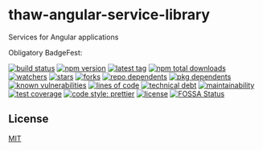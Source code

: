 # thaw-angular-service-library
Services for Angular applications

Obligatory BadgeFest:

[![build status][build-status-badge-image]][build-status-url]
[![npm version][npm-version-badge-image]][npm-version-url]
[![latest tag][latest-tag-badge-image]][latest-tag-url]
[![npm total downloads][npm-total-downloads-badge-image]][npm-total-downloads-url]
[![watchers][watchers-badge-image]][watchers-url]
[![stars][stars-badge-image]][stars-url]
[![forks][forks-badge-image]][forks-url]
[![repo dependents][repo-dependents-badge-image]][repo-dependents-url]
[![pkg dependents][pkg-dependents-badge-image]][pkg-dependents-url]
[![known vulnerabilities][known-vulnerabilities-badge-image]][known-vulnerabilities-url]
[![lines of code][lines-of-code-badge-image]][lines-of-code-url]
[![technical debt][technical-debt-badge-image]][technical-debt-url]
[![maintainability][maintainability-badge-image]][maintainability-url]
[![test coverage][test-coverage-badge-image]][test-coverage-url]
[![code style: prettier][prettier-badge-image]][prettier-url]
[![license][license-badge-image]][license-url]
[![FOSSA Status][fossa-badge-image]][fossa-badge-url]

## License
[MIT](https://choosealicense.com/licenses/mit/)

[build-status-badge-image]: https://secure.travis-ci.org/tom-weatherhead/thaw-angular-service-library.svg
[build-status-url]: https://travis-ci.org/tom-weatherhead/thaw-angular-service-library
[npm-version-badge-image]: https://img.shields.io/npm/v/thaw-angular-service-library.svg
[npm-version-url]: https://www.npmjs.com/package/thaw-angular-service-library
[latest-tag-badge-image]: https://badgen.net/github/tag/tom-weatherhead/thaw-angular-service-library
[latest-tag-url]: https://github.com/tom-weatherhead/thaw-angular-service-library/tags
[npm-total-downloads-badge-image]: https://img.shields.io/npm/dt/thaw-angular-service-library.svg
[npm-total-downloads-url]: https://www.npmjs.com/package/thaw-angular-service-library
[watchers-badge-image]: https://badgen.net/github/watchers/tom-weatherhead/thaw-angular-service-library
[watchers-url]: https://github.com/tom-weatherhead/thaw-angular-service-library/watchers
[stars-badge-image]: https://badgen.net/github/stars/tom-weatherhead/thaw-angular-service-library
[stars-url]: https://github.com/tom-weatherhead/thaw-angular-service-library/stargazers
[forks-badge-image]: https://badgen.net/github/forks/tom-weatherhead/thaw-angular-service-library
[forks-url]: https://github.com/tom-weatherhead/thaw-angular-service-library/network/members
[repo-dependents-badge-image]: https://badgen.net/github/dependents-repo/tom-weatherhead/thaw-angular-service-library
[repo-dependents-url]: https://badgen.net/github/dependents-repo/tom-weatherhead/thaw-angular-service-library
[pkg-dependents-badge-image]: https://badgen.net/github/dependents-pkg/tom-weatherhead/thaw-angular-service-library
[pkg-dependents-url]: https://badgen.net/github/dependents-pkg/tom-weatherhead/thaw-angular-service-library
[commits-badge-image]: https://badgen.net/github/commits/tom-weatherhead/thaw-angular-service-library
[commits-url]: https://github.com/tom-weatherhead/thaw-angular-service-library/commits/master
[last-commit-badge-image]: https://badgen.net/github/last-commit/tom-weatherhead/thaw-angular-service-library
[last-commit-url]: https://badgen.net/github/last-commit/tom-weatherhead/thaw-angular-service-library
[types-badge-image]: https://badgen.net/npm/types/thaw-angular-service-library
[types-url]: https://badgen.net/npm/types/thaw-angular-service-library
[install-size-badge-image]: https://badgen.net/packagephobia/install/thaw-angular-service-library
[install-size-url]: https://badgen.net/packagephobia/install/thaw-angular-service-library
[known-vulnerabilities-badge-image]: https://snyk.io/test/github/tom-weatherhead/thaw-angular-service-library/badge.svg?targetFile=package.json&package-lock.json
[known-vulnerabilities-url]: https://snyk.io/test/github/tom-weatherhead/thaw-angular-service-library?targetFile=package.json&package-lock.json
[lines-of-code-badge-image]: https://badgen.net/codeclimate/loc/tom-weatherhead/thaw-angular-service-library
[lines-of-code-url]: https://badgen.net/codeclimate/loc/tom-weatherhead/thaw-angular-service-library
[technical-debt-badge-image]: https://badgen.net/codeclimate/tech-debt/tom-weatherhead/thaw-angular-service-library
[technical-debt-url]: https://badgen.net/codeclimate/tech-debt/tom-weatherhead/thaw-angular-service-library
[maintainability-badge-image]: https://api.codeclimate.com/v1/badges/b23bd2f3e041721b79a8/maintainability
[maintainability-url]: https://codeclimate.com/github/tom-weatherhead/thaw-angular-service-library/maintainability
[test-coverage-badge-image]: https://api.codeclimate.com/v1/badges/b23bd2f3e041721b79a8/test_coverage
[test-coverage-url]: https://codeclimate.com/github/tom-weatherhead/thaw-angular-service-library/test_coverage
[prettier-badge-image]: https://img.shields.io/badge/code_style-prettier-ff69b4.svg?style=flat-square
[prettier-url]: https://github.com/prettier/prettier
[license-badge-image]: https://img.shields.io/github/license/mashape/apistatus.svg
[license-url]: https://github.com/tom-weatherhead/thaw-angular-service-library/blob/master/LICENSE
[fossa-badge-image]: https://app.fossa.io/api/projects/git%2Bhttps%3A%2F%2Fgithub.com%2Ftom%2Dweatherhead%2Fthaw%2Dangular%2Dservice%2Dlibrary.svg?type=shield
[fossa-badge-url]: https://app.fossa.io/projects/git%2Bhttps%3A%2F%2Fgithub.com%2Ftom%2Dweatherhead%2Fthaw%2Dangular%2Dservice%2Dlibrary?ref=badge_shield
